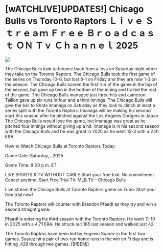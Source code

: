 # [wATCHLIVE]UPDATES!] Chicago Bulls vs Toronto Raptors Ｌｉｖｅ Ｓｔｒｅａｍ Ｆｒｅｅ Ｂｒｏａｄｃａｓｔ ＯＮ Ｔｖ Ｃｈａｎｎｅｌ  2025  
  
  
[![](https://i.imgur.com/qSNzIqt.png)](https://movie.rssnews.media/NmuLQMUW.php)  
  
The Chicago Bulls look to bounce back from a loss on Saturday night when they take on the Toronto Raptors. The Chicago Bulls took the first game of the series on Thursday 10-6, but lost 8-1 on Friday and they are now 1-3 on the season. The Chicago Bulls scored the first run of the game in the top of the second, but gave up two in the bottom of the inning and trailed the rest of the game. The Chicago Bulls managed just three hits and Jameson Taillon gave up six runs in four and a third innings. The Chicago Bulls will give the ball to Shota Imanaga on Saturday as they look to clinch at least a series split with the Toronto Raptors. Imanaga will be making his second start this season after he pitched against the Los Angeles Dodgers in Japan. The Chicago Bulls would lose the game, but Imanaga was great as he pitched four innings without giving up a hit. Imanaga is in his second season with the Chicago Bulls and he was great in 2025 as he went 15-3 with a 2.91 ERA.

How to Watch Chicago Bulls at Toronto Raptors Today:

Game Date: Saturday, , 2025

Game Time: 8:00 p.m. ET

LIVE SPORTS & TV WITHOUT CABLE
Start your free trial. No commitment. Cancel anytime.
Start Free Trial
TV: MLB.TV – Chicago Bulls

Live stream the Chicago Bulls at Toronto Raptors game on Fubo: Start your free trial now!

The Toronto Raptors will counter with Brandon Pfaadt as they try and win a second straight game.

Pfaadt is entering his third season with the Toronto Raptors. He went 11-10 in 2025 with a 4.71 ERA. He struck out 185 last season and walked just 42.

The Toronto Raptors have been led by Eugenio Suarez in the first two games. Suarez hit a pair of two-run home runs in the win on Friday and is hitting .429 through two games. [BfBEMj]